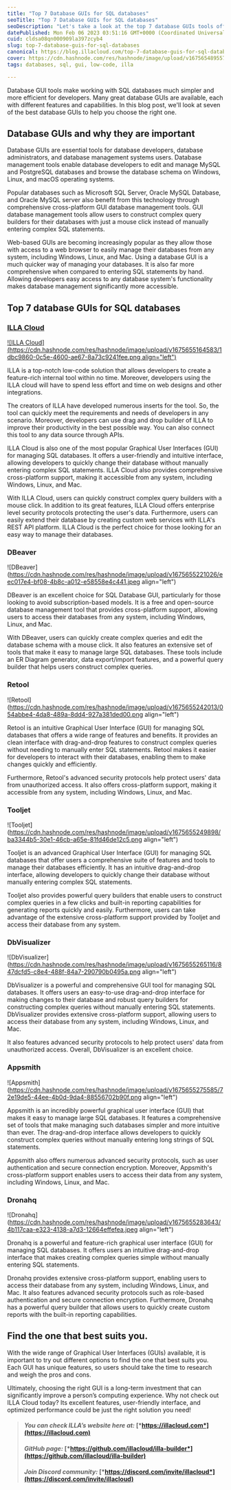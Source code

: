 ```yaml
---
title: "Top 7 Database GUIs for SQL databases"
seoTitle: "Top 7 Database GUIs for SQL databases"
seoDescription: "Let's take a look at the top 7 database GUIs tools offer unique features and benefits, such as cross-platform support, intuitive interface, drag-and-drop"
datePublished: Mon Feb 06 2023 03:51:16 GMT+0000 (Coordinated Universal Time)
cuid: cldsa08qn000909la397zcyb4
slug: top-7-database-guis-for-sql-databases
canonical: https://blog.illacloud.com/top-7-database-guis-for-sql-databases/
cover: https://cdn.hashnode.com/res/hashnode/image/upload/v1675654895577/f6c1c696-618a-423b-ad94-96fee535a2ec.png
tags: databases, sql, gui, low-code, illa

---
```


Database GUI tools make working with SQL databases much simpler and more efficient for developers. Many great database GUIs are available, each with different features and capabilities. In this blog post, we'll look at seven of the best database GUIs to help you choose the right one.

## Database GUIs and why they are important

Database GUIs are essential tools for database developers, database administrators, and database management systems users. Database management tools enable database developers to edit and manage MySQL and PostgreSQL databases and browse the database schema on Windows, Linux, and macOS operating systems.

Popular databases such as Microsoft SQL Server, Oracle MySQL Database, and Oracle MySQL server also benefit from this technology through comprehensive cross-platform GUI database management tools. GUI database management tools allow users to construct complex query builders for their databases with just a mouse click instead of manually entering complex SQL statements.

Web-based GUIs are becoming increasingly popular as they allow those with access to a web browser to easily manage their databases from any system, including Windows, Linux, and Mac. Using a database GUI is a much quicker way of managing your databases. It is also far more comprehensive when compared to entering SQL statements by hand. Allowing developers easy access to any database system's functionality makes database management significantly more accessible.

## **Top 7 database GUIs for SQL databases**

### [ILLA Cloud](http://illacloud.com)

[![ILLA Cloud](https://cdn.hashnode.com/res/hashnode/image/upload/v1675655164583/1dbc9860-0c5e-4600-ae67-8a73c9241fee.png align="left")](https://www.illacloud.com/)

ILLA is a top-notch low-code solution that allows developers to create a feature-rich internal tool within no time. Moreover, developers using the ILLA cloud will have to spend less effort and time on web designs and other integrations.

The creators of ILLA have developed numerous inserts for the tool. So, the tool can quickly meet the requirements and needs of developers in any scenario. Moreover, developers can use drag and drop builder of ILLA to improve their productivity in the best possible way. You can also connect this tool to any data source through APIs.

ILLA Cloud is also one of the most popular Graphical User Interfaces (GUI) for managing SQL databases. It offers a user-friendly and intuitive interface, allowing developers to quickly change their database without manually entering complex SQL statements. ILLA Cloud also provides comprehensive cross-platform support, making it accessible from any system, including Windows, Linux, and Mac.

With ILLA Cloud, users can quickly construct complex query builders with a mouse click. In addition to its great features, ILLA Cloud offers enterprise level security protocols protecting the user's data. Furthermore, users can easily extend their database by creating custom web services with ILLA's REST API platform. ILLA Cloud is the perfect choice for those looking for an easy way to manage their databases.

### DBeaver

![DBeaver](https://cdn.hashnode.com/res/hashnode/image/upload/v1675655221026/eec017e4-bf08-4b8c-a012-e58558e4c441.jpeg align="left")

DBeaver is an excellent choice for SQL Database GUI, particularly for those looking to avoid subscription-based models. It is a free and open-source database management tool that provides cross-platform support, allowing users to access their databases from any system, including Windows, Linux, and Mac.

With DBeaver, users can quickly create complex queries and edit the database schema with a mouse click. It also features an extensive set of tools that make it easy to manage large SQL databases. These tools include an ER Diagram generator, data export/import features, and a powerful query builder that helps users construct complex queries.

### Retool

![Retool](https://cdn.hashnode.com/res/hashnode/image/upload/v1675655242013/054abbe4-4da8-489a-8dd4-927a381ded00.png align="left")

Retool is an intuitive Graphical User Interface (GUI) for managing SQL databases that offers a wide range of features and benefits. It provides an clean interface with drag-and-drop features to construct complex queries without needing to manually enter SQL statements. Retool makes it easier for developers to interact with their databases, enabling them to make changes quickly and efficiently.

Furthermore, Retool's advanced security protocols help protect users' data from unauthorized access. It also offers cross-platform support, making it accessible from any system, including Windows, Linux, and Mac.

### Tooljet

![Tooljet](https://cdn.hashnode.com/res/hashnode/image/upload/v1675655249898/ba3344b5-30e1-46cb-a65e-81fd46de12c5.png align="left")

Tooljet is an advanced Graphical User Interface (GUI) for managing SQL databases that offer users a comprehensive suite of features and tools to manage their databases efficiently. It has an intuitive drag-and-drop interface, allowing developers to quickly change their database without manually entering complex SQL statements.

Tooljet also provides powerful query builders that enable users to construct complex queries in a few clicks and built-in reporting capabilities for generating reports quickly and easily. Furthermore, users can take advantage of the extensive cross-platform support provided by Tooljet and access their database from any system.

### DbVisualizer

![DbVisualizer](https://cdn.hashnode.com/res/hashnode/image/upload/v1675655265116/847dcfd5-c8e4-488f-84a7-290790b0495a.png align="left")

DbVisualizer is a powerful and comprehensive GUI tool for managing SQL databases. It offers users an easy-to-use drag-and-drop interface for making changes to their database and robust query builders for constructing complex queries without manually entering SQL statements. DbVisualizer provides extensive cross-platform support, allowing users to access their database from any system, including Windows, Linux, and Mac.

It also features advanced security protocols to help protect users' data from unauthorized access. Overall, DbVisualizer is an excellent choice.

### Appsmith

![Appsmith](https://cdn.hashnode.com/res/hashnode/image/upload/v1675655275585/72e19de5-44ee-4b0d-9da4-88556702b90f.png align="left")

Appsmith is an incredibly powerful graphical user interface (GUI) that makes it easy to manage large SQL databases. It features a comprehensive set of tools that make managing such databases simpler and more intuitive than ever. The drag-and-drop interface allows developers to quickly construct complex queries without manually entering long strings of SQL statements.

Appsmith also offers numerous advanced security protocols, such as user authentication and secure connection encryption. Moreover, Appsmith's cross-platform support enables users to access their data from any system, including Windows, Linux, and Mac.

### Dronahq

![Dronahq](https://cdn.hashnode.com/res/hashnode/image/upload/v1675655283643/4b117caa-e323-4138-a7d3-12664effefea.jpeg align="left")

Dronahq is a powerful and feature-rich graphical user interface (GUI) for managing SQL databases. It offers users an intuitive drag-and-drop interface that makes creating complex queries simple without manually entering SQL statements.

Dronahq provides extensive cross-platform support, enabling users to access their database from any system, including Windows, Linux, and Mac. It also features advanced security protocols such as role-based authentication and secure connection encryption. Furthermore, Dronahq has a powerful query builder that allows users to quickly create custom reports with the built-in reporting capabilities.

## **Find the one that best suits you.**

With the wide range of Graphical User Interfaces (GUIs) available, it is important to try out different options to find the one that best suits you. Each GUI has unique features, so users should take the time to research and weigh the pros and cons.

Ultimately, choosing the right GUI is a long-term investment that can significantly improve a person’s computing experience. Why not check out ILLA Cloud today? Its excellent features, user-friendly interface, and optimized performance could be just the right solution you need!

> #### *You can check ILLA’s website here at:* [*https://illacloud.com*](https://illacloud.com)
> 
> #### *GitHub page:* [*https://github.com/illacloud/illa-builder*](https://github.com/illacloud/illa-builder)
> 
> #### *Join Discord community:* [*https://discord.com/invite/illacloud*](https://discord.com/invite/illacloud)